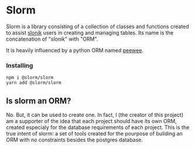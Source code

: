 # Slorm

Slorm is a library consisting of a collection of classes and functions created to assist [slonik](https://github.com/gajus/slonik) users in creating and managing tables. Its name is the concatenation of "slonik" with "ORM".

It is heavily influenced by a python ORM named [peewee](https://github.com/coleifer/peewee).

### Installing

```
npm i @slorm/slorm
yarn add @slorm/slorm
```

## Is slorm an ORM?

No. But, it can be used to create one. In fact, I (the creator of this project) am a supporter of the idea that each project should have its own ORM, created especialy for the database requirements of each project. This is the true intent of slorm: a set of tools created for the pourpose of building an ORM with no constraints besides the postgres database.
